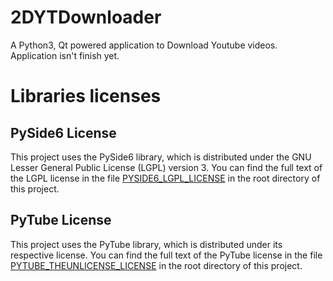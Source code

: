 # 2DYTDownloader

A Python3, Qt powered application to Download Youtube videos.
Application isn't finish yet.



# Libraries licenses
## PySide6 License

This project uses the PySide6 library, which is distributed under the GNU Lesser General Public License (LGPL) version 3. You can find the full text of the LGPL license in the file [PYSIDE6_LGPL_LICENSE](PYSIDE6_LGPL_LICENSE) in the root directory of this project.

## PyTube License

This project uses the PyTube library, which is distributed under its respective license. You can find the full text of the PyTube license in the file [PYTUBE_THEUNLICENSE_LICENSE](PYTUBE_THEUNLICENSE_LICENSE) in the root directory of this project.
